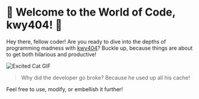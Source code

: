 # 🤣 Welcome to the World of Code, kwy404! 🎉

Hey there, fellow coder! Are you ready to dive into the depths of programming madness with [kwy404](https://github.com/kwy404)? Buckle up, because things are about to get both hilarious and productive!

![Excited Cat GIF](https://media.giphy.com/media/11sBLVxNs7v6WA/giphy.gif)

> Why did the developer go broke? Because he used up all his cache!

Feel free to use, modify, or embellish it further!
